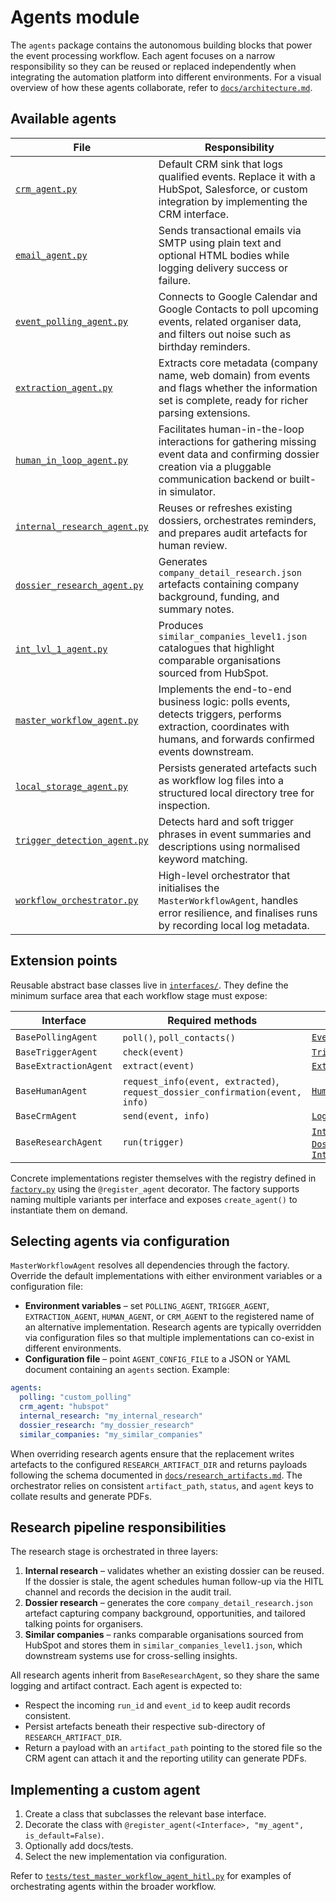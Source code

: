 # Agents module

The `agents` package contains the autonomous building blocks that power the event
processing workflow. Each agent focuses on a narrow responsibility so they can be reused
or replaced independently when integrating the automation platform into different
environments. For a visual overview of how these agents collaborate, refer to
[`docs/architecture.md`](../docs/architecture.md).

## Available agents

| File | Responsibility |
|------|----------------|
| [`crm_agent.py`](crm_agent.py) | Default CRM sink that logs qualified events. Replace it with a HubSpot, Salesforce, or custom integration by implementing the CRM interface. |
| [`email_agent.py`](email_agent.py) | Sends transactional emails via SMTP using plain text and optional HTML bodies while logging delivery success or failure. |
| [`event_polling_agent.py`](event_polling_agent.py) | Connects to Google Calendar and Google Contacts to poll upcoming events, related organiser data, and filters out noise such as birthday reminders. |
| [`extraction_agent.py`](extraction_agent.py) | Extracts core metadata (company name, web domain) from events and flags whether the information set is complete, ready for richer parsing extensions. |
| [`human_in_loop_agent.py`](human_in_loop_agent.py) | Facilitates human-in-the-loop interactions for gathering missing event data and confirming dossier creation via a pluggable communication backend or built-in simulator. |
| [`internal_research_agent.py`](internal_research_agent.py) | Reuses or refreshes existing dossiers, orchestrates reminders, and prepares audit artefacts for human review. |
| [`dossier_research_agent.py`](dossier_research_agent.py) | Generates `company_detail_research.json` artefacts containing company background, funding, and summary notes. |
| [`int_lvl_1_agent.py`](int_lvl_1_agent.py) | Produces `similar_companies_level1.json` catalogues that highlight comparable organisations sourced from HubSpot. |
| [`master_workflow_agent.py`](master_workflow_agent.py) | Implements the end-to-end business logic: polls events, detects triggers, performs extraction, coordinates with humans, and forwards confirmed events downstream. |
| [`local_storage_agent.py`](local_storage_agent.py) | Persists generated artefacts such as workflow log files into a structured local directory tree for inspection. |
| [`trigger_detection_agent.py`](trigger_detection_agent.py) | Detects hard and soft trigger phrases in event summaries and descriptions using normalised keyword matching. |
| [`workflow_orchestrator.py`](workflow_orchestrator.py) | High-level orchestrator that initialises the `MasterWorkflowAgent`, handles error resilience, and finalises runs by recording local log metadata. |

## Extension points

Reusable abstract base classes live in [`interfaces/`](interfaces). They define the minimum
surface area that each workflow stage must expose:

| Interface | Required methods | Default implementation |
|-----------|-----------------|------------------------|
| `BasePollingAgent` | `poll()`, `poll_contacts()` | [`EventPollingAgent`](event_polling_agent.py) |
| `BaseTriggerAgent` | `check(event)` | [`TriggerDetectionAgent`](trigger_detection_agent.py) |
| `BaseExtractionAgent` | `extract(event)` | [`ExtractionAgent`](extraction_agent.py) |
| `BaseHumanAgent` | `request_info(event, extracted)`, `request_dossier_confirmation(event, info)` | [`HumanInLoopAgent`](human_in_loop_agent.py) |
| `BaseCrmAgent` | `send(event, info)` | [`LoggingCrmAgent`](crm_agent.py) |
| `BaseResearchAgent` | `run(trigger)` | [`InternalResearchAgent`](internal_research_agent.py), [`DossierResearchAgent`](dossier_research_agent.py), [`IntLvl1SimilarCompaniesAgent`](int_lvl_1_agent.py) |

Concrete implementations register themselves with the registry defined in
[`factory.py`](factory.py) using the `@register_agent` decorator. The factory supports naming
multiple variants per interface and exposes `create_agent()` to instantiate them on demand.

## Selecting agents via configuration

`MasterWorkflowAgent` resolves all dependencies through the factory. Override the default
implementations with either environment variables or a configuration file:

* **Environment variables** – set `POLLING_AGENT`, `TRIGGER_AGENT`, `EXTRACTION_AGENT`,
  `HUMAN_AGENT`, or `CRM_AGENT` to the registered name of an alternative implementation.
  Research agents are typically overridden via configuration files so that multiple
  implementations can co-exist in different environments.
* **Configuration file** – point `AGENT_CONFIG_FILE` to a JSON or YAML document containing an
  `agents` section. Example:

```yaml
agents:
  polling: "custom_polling"
  crm_agent: "hubspot"
  internal_research: "my_internal_research"
  dossier_research: "my_dossier_research"
  similar_companies: "my_similar_companies"
```

When overriding research agents ensure that the replacement writes artefacts to the configured
`RESEARCH_ARTIFACT_DIR` and returns payloads following the schema documented in
[`docs/research_artifacts.md`](../docs/research_artifacts.md). The orchestrator relies on
consistent `artifact_path`, `status`, and `agent` keys to collate results and generate PDFs.

## Research pipeline responsibilities

The research stage is orchestrated in three layers:

1. **Internal research** – validates whether an existing dossier can be reused. If the dossier
   is stale, the agent schedules human follow-up via the HITL channel and records the decision in
   the audit trail.
2. **Dossier research** – generates the core `company_detail_research.json` artefact capturing
   company background, opportunities, and tailored talking points for organisers.
3. **Similar companies** – ranks comparable organisations sourced from HubSpot and stores them in
   `similar_companies_level1.json`, which downstream systems use for cross-selling insights.

All research agents inherit from `BaseResearchAgent`, so they share the same logging and artifact
contract. Each agent is expected to:

- Respect the incoming `run_id` and `event_id` to keep audit records consistent.
- Persist artefacts beneath their respective sub-directory of `RESEARCH_ARTIFACT_DIR`.
- Return a payload with an `artifact_path` pointing to the stored file so the CRM agent can attach
  it and the reporting utility can generate PDFs.

## Implementing a custom agent

1. Create a class that subclasses the relevant base interface.
2. Decorate the class with `@register_agent(<Interface>, "my_agent", is_default=False)`.
3. Optionally add docs/tests.
4. Select the new implementation via configuration.

Refer to [`tests/test_master_workflow_agent_hitl.py`](../tests/test_master_workflow_agent_hitl.py)
for examples of orchestrating agents within the broader workflow.

